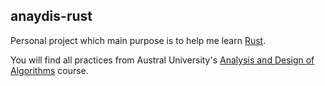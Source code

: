 ## anaydis-rust

Personal project which main purpose is to help me learn [Rust](https://doc.rust-lang.org/book/title-page.html).

You will find all practices from Austral University's [Analysis and Design of Algorithms](https://facultaddeingenieria.github.io/anaydis/) course.  